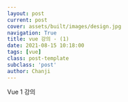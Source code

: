 ```yaml
---
layout: post
current: post
cover: assets/built/images/design.jpg
navigation: True
title: vue 강의 - (1)
date: 2021-08-15 10:18:00
tags: [vue]
class: post-template
subclass: 'post'
author: Chanji
---
```


Vue 1 강의
